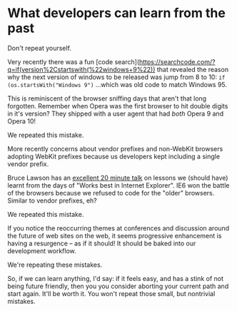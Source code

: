 # What developers can learn from the past

Don't repeat yourself.

Very recently there was a fun [code search](https://searchcode.com/?q=if(version%2Cstartswith(%22windows+9%22)) that revealed the reason why the next version of windows to be released was jump from 8 to 10: `if (os.startsWith("Windows 9")` ...which was old code to match Windows 95. 

This is reminiscent of the browser sniffing days that aren't that long forgotten. Remember when Opera was the first browser to hit double digits in it's version? They shipped with a user agent that had *both* Opera 9 and Opera 10!

We repeated this mistake.

More recently concerns about vendor prefixes and non-WebKit browsers adopting WebKit prefixes because us developers kept including a single vendor prefix.

Bruce Lawson has an [excellent 20 minute talk](http://vimeo.com/m/52171395) on lessons we (should have) learnt from the days of "Works best in Internet Explorer". IE6 won the battle of the browsers because we refused to code for the "older" browsers. Similar to vendor prefixes, eh?

We repeated this mistake.

If you notice the reoccurring themes at conferences and discussion around the future of web sites on the web, it seems progressive enhancement is having a resurgence – as if it should! It should be baked into our development workflow.

We're repeating these mistakes.

So, if we can learn anything, I'd say: if it feels easy, and has a stink of not being future friendly, then you you consider aborting your current path and start again. It'll be worth it. You won't repeat those small, but nontrivial mistakes.
